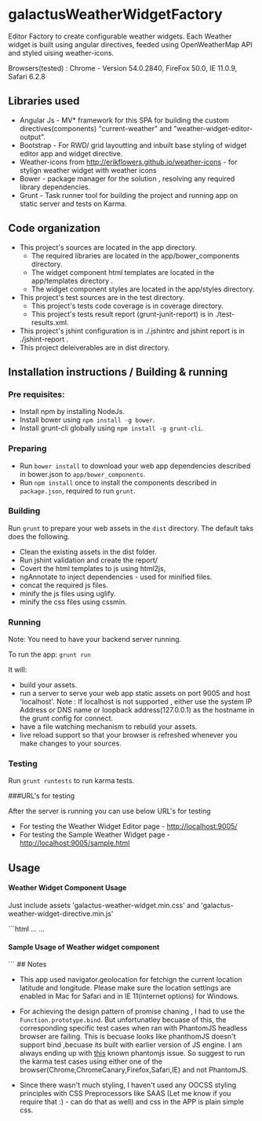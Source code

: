 # galactusWeatherWidgetFactory
Editor Factory to create configurable weather widgets. Each Weather widget is built using angular directives, feeded using OpenWeatherMap API and styled uising weather-icons.

Browsers(tested) : Chrome - Version 54.0.2840, FireFox 50.0, IE 11.0.9, Safari 6.2.8

## Libraries used
* Angular Js - MV* framework for this SPA for building the custom directives(components) "current-weather" and "weather-widget-editor-output".
* Bootstrap - For RWD/ grid layoutting and inbuilt base styling of widget editor app and widget directive.
* Weather-icons from http://erikflowers.github.io/weather-icons  - for stylign weather widget with weather icons
* Bower - package manager for the solution , resolving any required library dependencies.
* Grunt - Task runner tool for building the project and running app on static server and tests on Karma.

## Code organization
* This project's sources are located in the app directory.
  * The required libraries are located in the app/bower_components directory.
  * The widget component html templates are located in the app/templates directory .
  * The widget component styles are located in the app/styles directory.
* This project's test sources are in the test directory.
  * This project's tests code coverage is in coverage directory.
  * This project's tests result report (grunt-junit-report) is in ./test-results.xml.
* This project's jshint configuration is in ./.jshintrc and jshint report is in ./jshint-report .  
* This project deleiverables are in dist directory.

## Installation instructions / Building & running

### Pre requisites:
 * Install npm by installing NodeJs.
 * Install bower using  `npm install -g bower`.
 * Install grunt-cli globally using `npm install -g grunt-cli`.

### Preparing
 * Run `bower install` to download your web app dependencies described in bower.json to `app/bower_components`.
 * Run `npm install` once to install the components described in `package.json`, required to run `grunt`.
 
### Building

Run `grunt` to prepare your web assets in the `dist` directory.  The default taks does the following.
 * Clean the existing assets in the dist folder.
 * Run jshint validation  and create the report/
 * Covert the html templates to js using html2js,
 * ngAnnotate to inject dependencies - used for minified files.
 * concat the required js files. 
 * minify the js files using uglify.
 * minify the css files using cssmin.
 

### Running

Note: You need to have your backend server running.

To run the app:
`grunt run`

It will:
 * build your assets.
 * run a server to serve your web app static assets on port 9005 and host 'localhost'. Note : If localhost is not supported , either use the system IP Address or DNS name or loopback address(127.0.0.1) as the hostname in the grunt config for connect.
 * have a file watching mechanism to rebuild your assets.
 * live reload support so that your browser is refreshed whenever you make changes to your sources.

### Testing

Run `grunt runtests` to run karma tests.

###URL's for testing

After the server is running you can use below URL's for testing
 * For testing the Weather Widget Editor page - [http://localhost:9005/](http://localhost:9005/)
 * For testing the Sample Weather Widget page -[http://localhost:9005/sample.html](http://localhost:9005/sample.html)


## Usage
<h4> Weather Widget Component Usage</h4>
<p> Just include assets 'galactus-weather-widget.min.css' and 'galactus-weather-widget-directive.min.js'</p>
```html
<head>
...
<link rel="stylesheet" type="text/css" href="styles/galactus-weather-widget.min.css"/>
<script type="text/javascript" src="galactus-weather-widget-directive.min.js"></script>
...
</head>
<body ng-app="weatherWidgetModule">
<h4>Sample Usage of Weather widget component</h4>
  <current-weather units="imperial"
              showwind="true"
              title="A sample Weather widget">
    </current-weather>
</body>      
```
## Notes

* This app used navigator.geolocation for fetchign the current location latitude and longitude. Please make sure the location settings are enabled in Mac for Safari and in IE 11(internet options) for Windows. 

* For achieving the design pattern of promise chaning , I had to use the `Function.prototype.bind`. But unfortunatley becuase of this,  the corresponding specific test cases when ran with PhantomJS headless browser are failing. This is becuase looks like phanthomJS doesn't support bind ,becuase its built with earlier version of JS engine. I am always ending up with [this](https://github.com/ariya/phantomjs/issues/10522) known phantomjs issue. So suggest to run the karma test cases using either one of the browser(Chrome,ChromeCanary,Firefox,Safari,IE) and not PhantomJS.

* Since there wasn't much styling, I haven't used any OOCSS styling principles with CSS Preprocessors like SAAS (Let me know if you require that :) - can do that as well) and css in the APP is plain simple css. 
 
